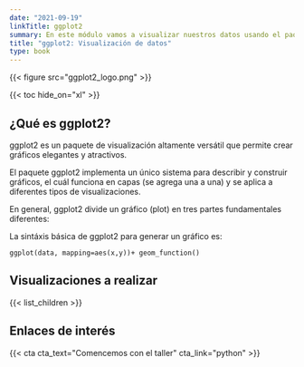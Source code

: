 ```yaml
---
date: "2021-09-19"
linkTitle: ggplot2
summary: En este módulo vamos a visualizar nuestros datos usando el paquete ggplot2.
title: "ggplot2: Visualización de datos"
type: book
---
```


{{< figure src="ggplot2_logo.png" >}}

{{< toc hide_on="xl" >}}

## ¿Qué es ggplot2?

ggplot2 es un paquete de visualización altamente versátil que permite crear gráficos elegantes y atractivos.

El paquete ggplot2 implementa un único sistema para describir y construir gráficos, el cuál funciona en capas (se agrega una a una) y se aplica a diferentes tipos de visualizaciones. 

En general, ggplot2 divide un gráfico (plot) en tres partes fundamentales diferentes: 

La sintáxis básica de ggplot2 para generar un gráfico es:

`ggplot(data, mapping=aes(x,y))+ geom_function()`


## Visualizaciones a realizar

{{< list_children >}}


## Enlaces de interés


{{< cta cta_text="Comencemos con el taller" cta_link="python" >}}
